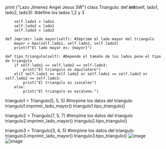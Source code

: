 print ("Lazo Jimenez Angel Jesus 3W")
class Triangulo:
    def __init__(self, lado1, lado2, lado3): #define los lados 1,2 y 3 

        self.lado1 = lado1
        self.lado2 = lado2
        self.lado3 = lado3

    def imprimir_lado_mayor(self): #Imprime el lado mayor del triangulo
        mayor = max(self.lado1, self.lado2, self.lado3)
        print(f"El lado mayor es: {mayor}")

    def tipo_triangulo(self): #Depende el tamaño de los lados pone el tipo de triangulo
        if self.lado1 == self.lado2 == self.lado3:
            print("El triangulo es equilatero")
        elif self.lado1 == self.lado2 or self.lado1 == self.lado3 or self.lado2 == self.lado3:
            print("El triangulo es isoceles")
        else:
            print("El triangulo es escaleno.")

triangulo1 = Triangulo(5, 5, 5) #Imrpime los datos del triangulo
triangulo1.imprimir_lado_mayor()
triangulo1.tipo_triangulo()

triangulo2 = Triangulo(7, 5, 7) #Imrpime los datos del triangulo
triangulo2.imprimir_lado_mayor()
triangulo2.tipo_triangulo()

triangulo3 = Triangulo(3, 4, 5) #Imrpime los datos del triangulo
triangulo3.imprimir_lado_mayor()
triangulo3.tipo_triangulo()
![image](https://github.com/user-attachments/assets/7692d9ee-4c2c-467b-a914-1a1a9d2f3afd)
![image](https://github.com/user-attachments/assets/0f09bf56-de7e-47cd-80d7-ca4a8c6c4c5d)
